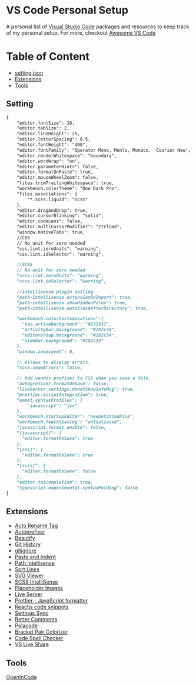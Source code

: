 # VS Code Personal Setup
A personal list of [Visual Studio Code](https://code.visualstudio.com/) packages and resources to keep track of my personal setup.
For more, checkout [Awesome VS Code](https://github.com/viatsko/awesome-vscode)

# Table of Content
- [setting.json](#setting)
- [Extensions](#extensions)
- [Tools](#tools)

## Setting
```markdown
{
    "editor.fontSize": 16,
    "editor.tabSize": 2,
    "editor.lineHeight": 25,
    "editor.letterSpacing": 0.5,
    "editor.fontWeight": "400",
    "editor.fontFamily": "Operator Mono, Menlo, Monaco, 'Courier New', monospace",
    "editor.renderWhitespace": "boundary",
    "editor.wordWrap": "on",
    "editor.parameterHints": false,
    "editor.formatOnPaste": true,
    "editor.mouseWheelZoom": false,
    "files.trimTrailingWhitespace": true,
    "workbench.colorTheme": "One Dark Pro",
    "files.associations": {
        "*.scss.liquid": "scss"
    },
    "editor.dragAndDrop": true,
    "editor.cursorBlinking": "solid",
    "editor.codeLens": false,
    "editor.multiCursorModifier": "ctrlCmd",
    "window.nativeTabs": true,
    //CSS
    // No unit for zero needed
    "css.lint.zeroUnits": "warning",
    "css.lint.idSelector": "warning",

    //SCSS
    // No unit for zero needed
    "scss.lint.zeroUnits": "warning",
    "scss.lint.idSelector": "warning",

    //intellisense plugin setting
    "path-intellisense.extensionOnImport": true,
    "path-intellisense.showHiddenFiles": true,
    "path-intellisense.autoSlashAfterDirectory": true,

    "workbench.colorCustomizations":{
      "tab.activeBackground": "#232833",
      "activityBar.background": "#282c34",
      "editorGroup.background": "#282c34",
      "sideBar.background": "#282c34"
    },
    "window.zoomLevel": 0,

    // Allows to display errors.
    "scss.showErrors": false,

    // Add vendor prefixes to CSS when you save a file.
    "autoprefixer.formatOnSave": false,
    "liveServer.settings.donotShowInfoMsg": true,
    "prettier.eslintIntegration": true,
    "emmet.syntaxProfiles": {
        "javascript": "jsx"
    },
    "workbench.startupEditor": "newUntitledFile",
    "workbench.fontAliasing": "antialiased",
    "javascript.format.enable": false,
    "[javascript]": {
      "editor.formatOnSave": true
    },
    "[css]": {
      "editor.formatOnSave": true
    },
    "[scss]": {
      "editor.formatOnSave": false
    },
    "editor.tabCompletion": true,
    "typescript.experimental.syntaxFolding": false
}
```
## Extensions
- [Auto Rename Tag](https://marketplace.visualstudio.com/items?itemName=formulahendry.auto-rename-tag)
- [Autoprefixer](https://marketplace.visualstudio.com/items?itemName=mrmlnc.vscode-autoprefixer)
- [Beautify](https://marketplace.visualstudio.com/items?itemName=HookyQR.beautify)
- [Git History](https://marketplace.visualstudio.com/items?itemName=donjayamanne.githistory)
- [gitignore](https://marketplace.visualstudio.com/items?itemName=codezombiech.gitignore)
- [Paste and Indent](https://marketplace.visualstudio.com/items?itemName=Rubymaniac.vscode-paste-and-indent)
- [Path Intellisense](https://marketplace.visualstudio.com/items?itemName=christian-kohler.path-intellisense)
- [Sort Lines](https://marketplace.visualstudio.com/items?itemName=Tyriar.sort-lines)
- [SVG Viewer](https://marketplace.visualstudio.com/items?itemName=cssho.vscode-svgviewer)
- [SCSS IntelliSense](https://marketplace.visualstudio.com/items?itemName=mrmlnc.vscode-scss)
- [Placeholder Images](https://marketplace.visualstudio.com/items?itemName=JakeWilson.vscode-placeholder-images)
- [Live Server](https://marketplace.visualstudio.com/items?itemName=ritwickdey.LiveServer)
- [Prettier - JavaScript formatter](https://marketplace.visualstudio.com/items?itemName=esbenp.prettier-vscode)
- [Reactjs code snippets](https://marketplace.visualstudio.com/items?itemName=xabikos.ReactSnippets)
- [Settings Sync](https://marketplace.visualstudio.com/items?itemName=Shan.code-settings-sync)
- [Better Comments](https://marketplace.visualstudio.com/items?itemName=aaron-bond.better-comments)
- [Polacode](https://marketplace.visualstudio.com/items?itemName=pnp.polacode)
- [Bracket Pair Colorizer](https://marketplace.visualstudio.com/items?itemName=CoenraadS.bracket-pair-colorizer)
- [Code Spell Checker](https://marketplace.visualstudio.com/items?itemName=streetsidesoftware.code-spell-checker)
- [VS Live Share](https://marketplace.visualstudio.com/items?itemName=MS-vsliveshare.vsliveshare)

## Tools
[OpenInCode](https://github.com/sozercan/OpenInCode)
